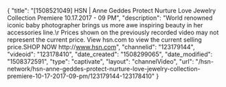 {
    "title": "[1508521049] HSN | Anne Geddes Protect Nurture Love Jewelry Collection Premiere 10.17.2017 - 09 PM",
    "description": "World renowned iconic baby photographer brings us more awe inspiring beauty in her accessories line.\r Prices shown on the previously recorded video may not represent the current price.  View hsn.com to view the current selling price.SHOP NOW http:\/\/www.hsn.com",
    "channelid": "123179144",
    "videoid": "123178410",
    "date_created": "1508299065",
    "date_modified": "1508372591",
    "type": "captivate",
    "layout": "channelVideo",
    "url": "\/hsn-network\/hsn-anne-geddes-protect-nurture-love-jewelry-collection-premiere-10-17-2017-09-pm\/123179144-123178410"
}
